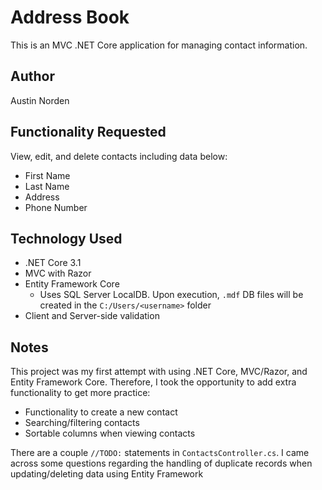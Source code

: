 # Address Book
This is an MVC .NET Core application for managing contact information.

## Author
Austin Norden

## Functionality Requested
View, edit, and delete contacts including data below:
* First Name
* Last Name
* Address
* Phone Number

## Technology Used
* .NET Core 3.1
* MVC with Razor
* Entity Framework Core
    * Uses SQL Server LocalDB. Upon execution, ```.mdf``` DB files will be created in the ```C:/Users/<username>``` folder
* Client and Server-side validation

## Notes
This project was my first attempt with using .NET Core, MVC/Razor, and Entity Framework Core. Therefore, I took the opportunity to add extra functionality to get more practice:
* Functionality to create a new contact
* Searching/filtering contacts
* Sortable columns when viewing contacts

There are a couple ```//TODO:``` statements in ```ContactsController.cs```.  I came across some questions regarding the handling of duplicate records when updating/deleting data using Entity Framework
